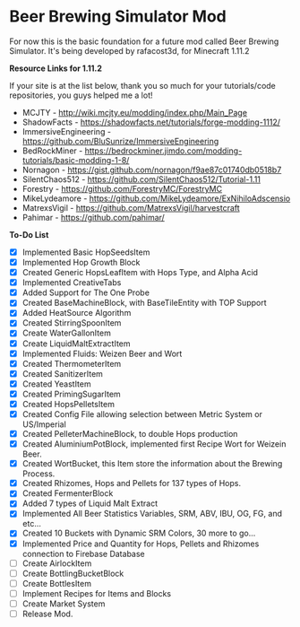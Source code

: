 # Beer Brewing Simulator Mod
For now this is the basic foundation for a future mod called Beer Brewing Simulator.
It's being developed by rafacost3d, for Minecraft 1.11.2

**Resource Links for 1.11.2**

If your site is at the list below, thank you so much for your tutorials/code repositories, you guys helped me a lot!

- MCJTY - http://wiki.mcjty.eu/modding/index.php/Main_Page
- ShadowFacts - https://shadowfacts.net/tutorials/forge-modding-1112/
- ImmersiveEngineering - https://github.com/BluSunrize/ImmersiveEngineering
- BedRockMiner - https://bedrockminer.jimdo.com/modding-tutorials/basic-modding-1-8/
- Nornagon - https://gist.github.com/nornagon/f9ae87c01740db0518b7
- SilentChaos512 - https://github.com/SilentChaos512/Tutorial-1.11
- Forestry - https://github.com/ForestryMC/ForestryMC
- MikeLydeamore - https://github.com/MikeLydeamore/ExNihiloAdscensio
- MatrexsVigil - https://github.com/MatrexsVigil/harvestcraft
- Pahimar - https://github.com/pahimar/


**To-Do List**
- [x] Implemented Basic HopSeedsItem
- [x] Implemented Hop Growth Block
- [x] Created Generic HopsLeafItem with Hops Type, and Alpha Acid
- [x] Implemented CreativeTabs
- [x] Added Support for The One Probe
- [x] Created BaseMachineBlock, with BaseTileEntity with TOP Support
- [x] Added HeatSource Algorithm
- [x] Created StirringSpoonItem
- [x] Create WaterGallonItem
- [x] Create LiquidMaltExtractItem
- [x] Implemented Fluids: Weizen Beer and Wort
- [x] Created ThermometerItem
- [x] Created SanitizerItem
- [x] Created YeastItem
- [x] Created PrimingSugarItem
- [x] Created HopsPelletsItem
- [x] Created Config File allowing selection between Metric System or US/Imperial
- [x] Created PelleterMachineBlock, to double Hops production
- [x] Created AluminiumPotBlock, implemented first Recipe Wort for Weizein Beer.
- [x] Created WortBucket, this Item store the information about the Brewing Process.
- [x] Created Rhizomes, Hops and Pellets for 137 types of Hops.
- [x] Created FermenterBlock
- [x] Added 7 types of Liquid Malt Extract
- [x] Implemented All Beer Statistics Variables, SRM, ABV, IBU, OG, FG, and etc...
- [x] Created 10 Buckets with Dynamic SRM Colors, 30 more to go...
- [x] Implemented Price and Quantity for Hops, Pellets and Rhizomes connection to Firebase Database
- [ ] Create AirlockItem
- [ ] Create BottlingBucketBlock
- [ ] Create BottlesItem
- [ ] Implement Recipes for Items and Blocks
- [ ] Create Market System
- [ ] Release Mod.